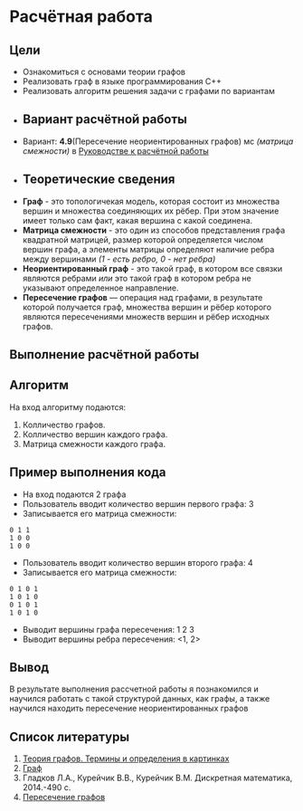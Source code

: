 # Расчётная работа
## Цели
- Ознакомиться с основами теории графов
- Реализовать граф в языке программирования C++
- Реализовать алгоритм решения задачи с графами по вариантам
- ## Вариант расчётной работы
* Вариант: **4.9**(Пересечение неориентированных графов) мс *(матрица смежности)* в [Руководстве к расчётной работы](https://drive.google.com/drive/folders/19HJwkGGA-ZhebpaelsZvrmV5ZuwKclkh)
* ## Теоретические сведения
* **Граф** - это топологичекая модель, которая состоит из множества вершин и множества соединяющих их рёбер. При этом значение имеет только сам факт, какая вершина с какой соединена.
* **Матрица смежности** - это один из способов представления графа квадратной матрицей, размер которой определяется числом вершин графа, а элементы матрицы определяют наличие ребра между вершинами *(1 - есть ребро, 0 - нет ребра)*
* **Неориентированный граф** - это такой граф, в котором все связки являются ребрами *или* это такой граф в котором ребра не указывают определенное направление.
* **Пересечение графов** — операция над графами, в результате которой получается граф, множества вершин и рёбер которого являются пересечениями множеств вершин и рёбер исходных графов.
## Выполнение расчётной работы
## Алгоритм
На вход алгоритму подаются:
1. Колличество графов.
2. Колличество вершин каждого графа.
3. Матрица смежности каждого графа.
## Пример выполнения кода
* На вход подаются 2 графа
* Пользователь вводит количество вершин первого графа: 3
* Записывается его матрица смежности:
```
0 1 1
1 0 0
1 0 0
```
* Пользователь вводит количество вершин второго графа: 4
* Записывается его матрица смежности:
```
0 1 0 1
1 0 1 0
0 1 0 1
1 0 1 0
```
* Выводит вершины графа пересечения: 1 2 3
* Выводит вершины ребра пересечения: <1, 2>
## Вывод
В результате выполнения рассчетной работы я познакомился и научился работать с такой структурой данных, как графы, а также научился находить пересечение неориентированных графов
## Список литературы
1. [Теория графов. Термины и определения в картинках](https://habr.com/ru/companies/otus/articles/568026/)
2. [Граф](https://ru.wikipedia.org/wiki/Граф_(математика))
3. Гладков Л.А., Курейчик В.В., Курейчик В.М. Дискретная математика, 2014.-490 с.
4. [Пересечение графов](https://ru.wikipedia.org/wiki/Пересечение_графов)
